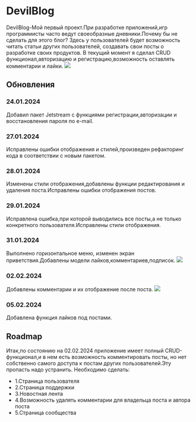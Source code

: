 <h1>DevilBlog</h1>
<p>DevilBlog-Мой первый проект.При разработке приложений,игр программисты часто ведут своеобразные дневники.Почему бы не сделать для этого
блог?
Здесь у пользователей будет возможность читать статьи других пользователей, создавать свои посты о разработке своих продуктов.
В текущий момент я сделал CRUD функционал,авторизацию и регистрацию,возможность оставлять комментарии и лайки.
    <img src="https://github.com/Nixonnes/DevilBlog/assets/62841522/7e9a571c-e792-489b-9de6-87e2d4ac56de">





</p>
<h2>Обновления</h2>
<h3>24.01.2024</h3>
Добавил пакет Jetstream с функциями регистрации,авторизации и восстановления пароля по e-mail.
<h3>27.01.2024</h3>
    Исправлены ошибки отображения и стилей,произведен рефакторинг кода в соответствии с новым пакетом.
<h3> 28.01.2024</h3>
    Изменены стили отображения,добавлены функции редактирования и удаления поста.Исправлены ошибки отображения постов.
<h3> 29.01.2024 </h3>
    Исправлена ошибка,при которой выводились все посты,а не только конкретного пользователя.Исправлены стили отображения.
<h3> 31.01.2024 </h3>
    Выполнено горизонтальное меню, изменен экран приветствия.Добавлены модели лайков,комментариев,подписок.
    <img src="https://github.com/Nixonnes/DevilBlog/assets/62841522/12d154e3-21b3-40a4-a141-d251345e92f2">
<h3>02.02.2024</h3>
    Добавлены комментарии и их отображение после поста.
    <img src="https://github.com/Nixonnes/DevilBlog/assets/62841522/b842727b-977e-47aa-8513-a0efcc20ca23">
<h3>05.02.2024</h3>
    Добавлена функция лайков под постами.
<h2>Roadmap</h2>
Итак,по состоянию на 02.02.2024 приложение имеет полный CRUD-функционал,и в нем есть возможность комментировать посты,
но нет собственно самого доступа к постам других пользователей.Эту пропасть надо устранить.
Необходимо сделать:
<ul>
    <li>1.Страница пользователя</li>
    <li>2.Страница поддержки </li>
    <li>3.Новостная лента</li>
    <li>4.Возможность удалять комментарии для владельца поста и автора поста</li>
    <li>5.Страница сообщества</li>
</ul>
